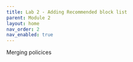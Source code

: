 ```yaml
---
title: Lab 2 - Adding Recommended block list
parent: Module 2
layout: home
nav_order: 2
nav_enabled: true
---
```


Merging policices
